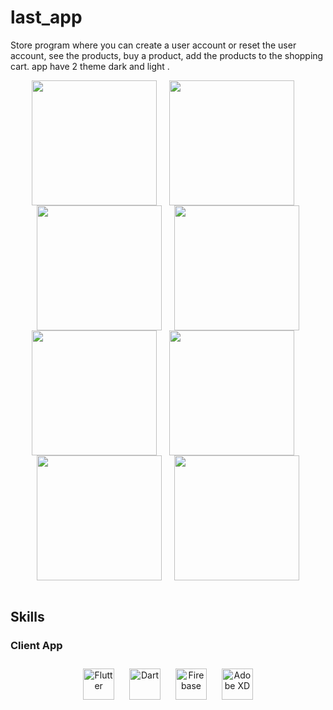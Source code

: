 # last_app
Store program
where you can create a user account or reset the user account, 
see the products, buy a product, add the products to the shopping cart.
app have 2 theme dark and light .




<div align="center">
<img src="https://user-images.githubusercontent.com/92585486/217546417-52a3c2bc-c0eb-4e36-862b-d88cb6462d45.png"align="center" width="200" />
  &nbsp;&nbsp;&nbsp;
<img src="https://user-images.githubusercontent.com/92585486/217546439-def71321-a113-4f73-9b10-d10a12206216.png"align="center" width="200" />
  &nbsp;&nbsp;&nbsp;
<img src="https://user-images.githubusercontent.com/92585486/217546443-703a1234-9cc9-4a73-ae7e-d1bb8fb6c8d8.png"align="center" width="200" />
  &nbsp;&nbsp;&nbsp;
<img src="https://user-images.githubusercontent.com/92585486/217546453-90cef283-b876-4548-931f-db8b2092b034.png"align="center" width="200" />
  <br/>  

<img src="https://user-images.githubusercontent.com/92585486/217546455-35f657cf-fd7e-4054-9264-2548789d33c0.png" align="center" height="" width="200" />
  &nbsp;&nbsp;&nbsp;
<img src="https://user-images.githubusercontent.com/92585486/217546514-8905ce4a-e053-44c4-877a-3dc819df1bc1.png" align="center" height="" width="200" />
  &nbsp;&nbsp;&nbsp;
<img src="https://user-images.githubusercontent.com/92585486/217546494-48259d0b-2bf4-4807-addb-a06c1ce8ad2c.png" align="center" height="" width="200" />
  &nbsp;&nbsp;&nbsp;
<img src="https://user-images.githubusercontent.com/92585486/217546498-87a22cd4-1408-4eeb-ba1e-08a5e621ad0b.png" align="center" height="" width="200" />


</div>  
  

<br/>  


## Skills





### Client App  
<div align="center" width="33%">  
<img style="margin: 10px" src="https://profilinator.rishav.dev/skills-assets/flutterio-icon.svg" alt="Flutter" height="50" />  
<img style="margin: 10px" src="https://profilinator.rishav.dev/skills-assets/dartlang-icon.svg" alt="Dart" height="50" />  
<img style="margin: 10px" src="https://profilinator.rishav.dev/skills-assets/firebase.png" alt="Firebase" height="50" />  
<img style="margin: 10px" src="https://profilinator.rishav.dev/skills-assets/adobexd.png" alt="Adobe XD" height="50" />  
</div>






<br/>
